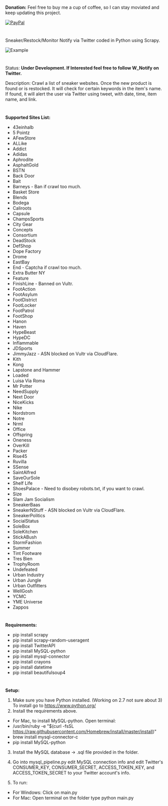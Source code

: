 **Donation:**
Feel free to buy me a cup of coffee, so I can stay moviated and keep updating this project.

[![PayPal](https://img.shields.io/badge/Donate-PayPal-green.svg)](https://www.paypal.com/cgi-bin/webscr?cmd=_s-xclick&hosted_button_id=3WA5WTGP9HPYG)

#
Sneaker/Restock/Monitor Notify via Twitter coded in Python using Scrapy.

![Example](http://i.imgur.com/cqI2s0x.png)
#
Status: **Under Development. If Interested feel free to follow W_Notify on Twitter.**

Description: Crawl a list of sneaker websites. Once the new product is found or is restocked. It will check for certain keywords in the item's name. If found, it will alert the user via Twitter using tweet, with date, time, item name, and link.
#
**Supported Sites List:**
 - 43einhalb
 - 5 Pointz
 - AFewStore
 - ALLike
 - Addict
 - Adidas
 - Aphrodite
 - AsphaltGold
 - BSTN
 - Back Door
 - Bait
 - Barneys - Ban if crawl too much.
 - Basket Store
 - Blends
 - Bodega
 - Caliroots
 - Capsule
 - ChampsSports
 - City Gear
 - Concepts
 - Consortium
 - DeadStock
 - DefShop
 - Dope Factory
 - Drome
 - EastBay
 - End - Captcha if crawl too much.
 - Extra Butter NY
 - Feature
 - FinishLine - Banned on Vultr.
 - FootAction
 - FootAsylum
 - FootDistrict
 - FootLocker
 - FootPatrol
 - FootShop
 - Hanon
 - Haven
 - HypeBeast
 - HypeDC
 - Inflammable
 - JDSports
 - JimmyJazz - ASN blocked on Vultr via CloudFlare.
 - Kith
 - Kong
 - Lapstone and Hammer
 - Loaded
 - Luisa Via Roma
 - Mr Potter
 - NeedSupply
 - Next Door
 - NiceKicks
 - Nike
 - Nordstrom
 - Notre
 - Nrml
 - Office
 - Offspring
 - Oneness
 - OverKill
 - Packer
 - Rise45
 - Ruvilla
 - SSense
 - SaintAlfred
 - SaveOurSole
 - Shelf Life
 - ShoesPalace - Need to disobey robots.txt, if you want to crawl.
 - Size
 - Slam Jam Socialism
 - SneakerBaas
 - SneakerNStuff - ASN blocked on Vultr via CloudFlare.
 - SneakerPolitics
 - SocialStatus
 - SoleBox
 - SoleKitchen
 - StickABush
 - StormFashion
 - Summer
 - Tint Footware
 - Tres Bien
 - TrophyRoom
 - Undefeated
 - Urban Industry
 - Urban Jungle
 - Urban Outfitters
 - WellGosh
 - YCMC
 - YME Universe
 - Zappos
#
**Requirements:**
- pip install scrapy
- pip install scrapy-random-useragent
- pip install TwitterAPI
- pip install MySQL-python
- pip install mysql-connector
- pip install crayons
- pip install datetime
- pip install beautifulsoup4
#
**Setup:**
1. Make sure you have Python installed. (Working on 2.7 not sure about 3) To install go to https://www.python.org/
2. Install the requirements above.
- For Mac, to install MySQL-python. Open terminal:
 - /usr/bin/ruby -e "$(curl -fsSL https://raw.githubusercontent.com/Homebrew/install/master/install)"
 - brew install mysql-connector-c
 - pip install MySQL-python
 
3. Install the MySQL database -> .sql file provided in the folder.
4. Go into mysql_pipeline.py edit MySQL connection info and edit Twitter's CONSUMER_KEY, CONSUMER_SECRET, ACCESS_TOKEN_KEY, and ACCESS_TOKEN_SECRET to your Twitter account's info.

5. To run:
 - For Windows: Click on main.py
 - For Mac: Open terminal on the folder type python main.py